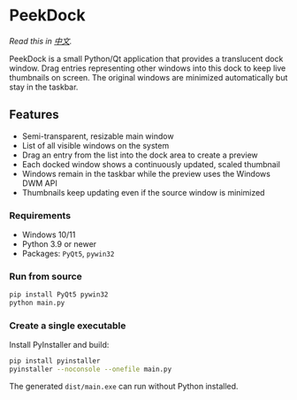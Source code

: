 # PeekDock

*Read this in [中文](README_CN.md).* 

PeekDock is a small Python/Qt application that provides a translucent dock window. Drag entries representing other windows into this dock to keep live thumbnails on screen. The original windows are minimized automatically but stay in the taskbar.


## Features
- Semi-transparent, resizable main window
- List of all visible windows on the system
- Drag an entry from the list into the dock area to create a preview
- Each docked window shows a continuously updated, scaled thumbnail
- Windows remain in the taskbar while the preview uses the Windows DWM API
- Thumbnails keep updating even if the source window is minimized


### Requirements
- Windows 10/11
- Python 3.9 or newer
- Packages: `PyQt5`, `pywin32`

### Run from source
```bash
pip install PyQt5 pywin32
python main.py
```

### Create a single executable
Install PyInstaller and build:
```bash
pip install pyinstaller
pyinstaller --noconsole --onefile main.py
```
The generated `dist/main.exe` can run without Python installed.
